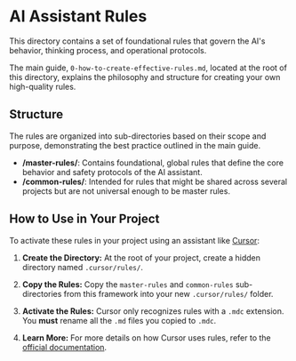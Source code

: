 # AI Assistant Rules

This directory contains a set of foundational rules that govern the AI's behavior, thinking process, and operational protocols.

The main guide, `0-how-to-create-effective-rules.md`, located at the root of this directory, explains the philosophy and structure for creating your own high-quality rules.

## Structure

The rules are organized into sub-directories based on their scope and purpose, demonstrating the best practice outlined in the main guide.

-   **/master-rules/**: Contains foundational, global rules that define the core behavior and safety protocols of the AI assistant.
-   **/common-rules/**: Intended for rules that might be shared across several projects but are not universal enough to be master rules.

## How to Use in Your Project

To activate these rules in your project using an assistant like [Cursor](https://cursor.sh/):

1.  **Create the Directory:** At the root of your project, create a hidden directory named `.cursor/rules/`.

2.  **Copy the Rules:** Copy the `master-rules` and `common-rules` sub-directories from this framework into your new `.cursor/rules/` folder.

3.  **Activate the Rules:** Cursor only recognizes rules with a `.mdc` extension. You **must** rename all the `.md` files you copied to `.mdc`.

4.  **Learn More:** For more details on how Cursor uses rules, refer to the [official documentation](https://docs.cursor.com/context/rules).